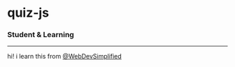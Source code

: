 # quiz-js
<h3>Student & Learning</h3>
<hr/>
hi! i learn this from <a href="https://github.com/WebDevSimplified">@WebDevSimplified</a>
